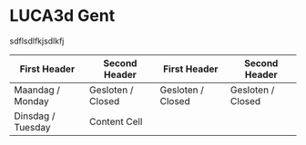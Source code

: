 # LUCA3d Gent
sdflsdlfkjsdlkfj



| First Header  | Second Header | First Header  | Second Header |
| ------------- | ------------- | ------------- | ------------- |
| Maandag / Monday  | Gesloten / Closed	  | Gesloten / Closed	  | Gesloten / Closed	  |
| Dinsdag / Tuesday  | Content Cell 
